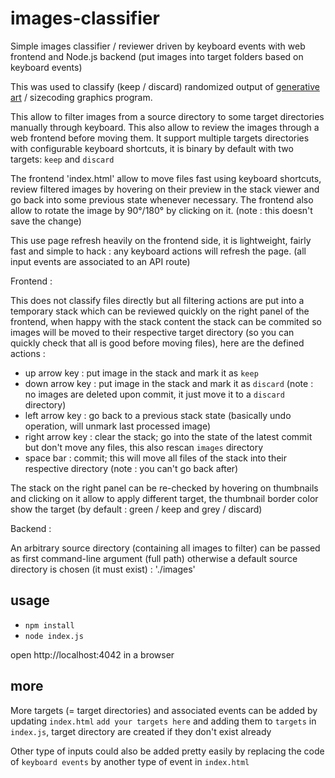 # images-classifier

Simple images classifier / reviewer driven by keyboard events with web frontend and Node.js backend (put images into target folders based on keyboard events)

This was used to classify (keep / discard) randomized output of [generative art](https://www.onirom.fr/ica.html) / sizecoding graphics program.

This allow to filter images from a source directory to some target directories manually through keyboard. This also allow to review the images through a web frontend before moving them.
It support multiple targets directories with configurable keyboard shortcuts, it is binary by default with two targets: `keep` and `discard`

The frontend 'index.html' allow to move files fast using keyboard shortcuts, review filtered images by hovering on their preview in the stack viewer and go back into some previous state whenever necessary.
The frontend also allow to rotate the image by 90°/180° by clicking on it. (note : this doesn't save the change)

This use page refresh heavily on the frontend side, it is lightweight, fairly fast and simple to hack : any keyboard actions will refresh the page. (all input events are associated to an API route)

Frontend : 

This does not classify files directly but all filtering actions are put into a temporary stack which can be reviewed quickly on the right panel of the frontend, when happy with the stack content the stack can be commited so images will be moved to their respective target directory (so you can quickly check that all is good before moving files), here are the defined actions :

* up arrow key : put image in the stack and mark it as `keep`
* down arrow key : put image in the stack and mark it as `discard` (note : no images are deleted upon commit, it just move it to a `discard` directory)
* left arrow key : go back to a previous stack state (basically undo operation, will unmark last processed image)
* right arrow key : clear the stack; go into the state of the latest commit but don't move any files, this also rescan `images` directory
* space bar : commit; this will move all files of the stack into their respective directory (note : you can't go back after)

The stack on the right panel can be re-checked by hovering on thumbnails and clicking on it allow to apply different target, the thumbnail border color show the target (by default : green / keep and grey / discard)

Backend :

An arbitrary source directory (containing all images to filter) can be passed as first command-line argument (full path) otherwise a default source directory is chosen (it must exist) : './images'

## usage

* `npm install`
* `node index.js`

open http://localhost:4042 in a browser

## more

More targets (= target directories) and associated events can be added by updating `index.html` `add your targets here` and adding them to `targets` in `index.js`, target directory are created if they don't exist already

Other type of inputs could also be added pretty easily by replacing the code of `keyboard events` by another type of event in `index.html`
